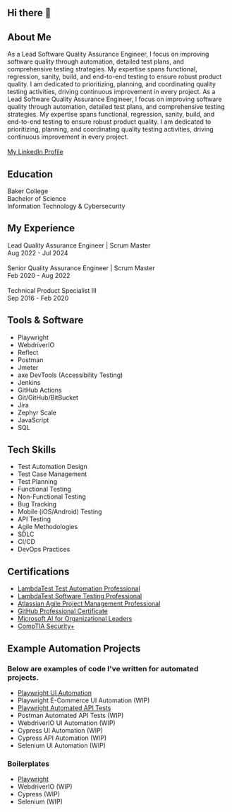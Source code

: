 ## Hi there 👋

## About Me
As a Lead Software Quality Assurance Engineer, I focus on improving software quality through automation, detailed test plans, and comprehensive testing strategies. My expertise spans functional, regression, sanity, build, and end-to-end testing to ensure robust product quality. I am dedicated to prioritizing, planning, and coordinating quality testing activities, driving continuous improvement in every project. As a Lead Software Quality Assurance Engineer, I focus on improving software quality through automation, detailed test plans, and comprehensive testing strategies. My expertise spans functional, regression, sanity, build, and end-to-end testing to ensure robust product quality. I am dedicated to prioritizing, planning, and coordinating quality testing activities, driving continuous improvement in every project.\
\
[My LinkedIn Profile](https://www.linkedin.com/in/garrett-dillon/)

## Education
Baker College\
Bachelor of Science\
Information Technology & Cybersecurity


## My Experience
Lead Quality Assurance Engineer | Scrum Master\
Aug 2022 - Jul 2024\
\
Senior Quality Assurance Engineer | Scrum Master\
Feb 2020 - Aug 2022\
\
Technical Product Specialist III\
Sep 2016 - Feb 2020


## Tools & Software

* Playwright
* WebdriverIO
* Reflect
* Postman
* Jmeter
* axe DevTools (Accessibility Testing)
* Jenkins
* GitHub Actions
* Git/GitHub/BitBucket
* Jira
* Zephyr Scale
* JavaScript
* SQL


## Tech Skills
* Test Automation Design
* Test Case Management
* Test Planning
* Functional Testing
* Non-Functional Testing
* Bug Tracking
* Mobile (iOS/Android) Testing
* API Testing
* Agile Methodologies
* SDLC
* CI/CD
* DevOps Practices


## Certifications
* [LambdaTest Test Automation Professional](https://www.linkedin.com/learning/certificates/cc50907b4f316ca8a519660f3054aa39a2fb6476b0a3b60dc21a8a84ca5b2c95?u=67698794)
* [LambdaTest Software Testing Professional](https://www.linkedin.com/learning/certificates/84613b9519cea9cfe041963b2b73f770348dfef11163d504bd9b04cf7b5c16e1?u=67698794)
* [Atlassian Agile Project Management Professional](https://www.linkedin.com/learning/certificates/b00f23165af8cd65f696f613dd3c00bfe87719ab3b286baa208a8968a1eeb41b?u=67698794)
* [GitHub Professional Certificate](https://www.linkedin.com/learning/certificates/4f9eb9ee8fa16ddb177ad9049473538d482bd8765fd5ffc7962aabeeadb0c554?u=67698794)
* [Microsoft AI for Organizational Leaders](https://www.linkedin.com/learning/certificates/c6e912ddb96df44adb4dcbf0ed18c124662c1cd0a990acb55bdb0f2d42e850d4?u=67698794)
* [CompTIA Security+](https://www.certmetrics.com/comptia/public/verification.aspx/)


## Example Automation Projects
### Below are examples of code I've written for automated projects.
* [Playwright UI Automation](https://github.com/gdautoqa/playwright-ui-test-letcode)
* Playwright E-Commerce UI Automation (WIP)
* [Playwright Automated API Tests](https://github.com/gdautoqa/playwright-automated-api-tests)
* Postman Automated API Tests (WIP)
* WebdriverIO UI Automation (WIP)
* Cypress UI Automation (WIP)
* Cypress API Automation (WIP)
* Selenium UI Automation (WIP)


### Boilerplates
* [Playwright](https://github.com/gdautoqa/playwright-boilerplate)
* WebdriverIO (WIP)
* Cypress (WIP)
* Selenium (WIP)
